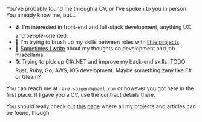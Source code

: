 You've probably found me through a CV, or I've spoken to you in person. You already know me, but...

- 🫂 I'm interested in front-end and full-stack development, anything UX and people-oriented.
- 📐 I'm trying to brush up my skills between roles with [little projects](http://respigen.github.io/projects/).
- 📝 [Sometimes I write](http://respigen.github.io/articles/) about my thoughts on development and job miscellania.  
- 🛠️ Trying to pick up C#/.NET and improve my back-end skills. TODO: Rust, Ruby, Go, AWS, iOS development. Maybe something zany like F# or Gleam?

 You can reach me at `rare.spigen@gmail.com` or however you got here in the first place. If I gave you a CV, use the contract details there.
 
 You should really check out [this page](http://respigen.github.io) where all my projects and articles can be found, though. 

<!---
I've been contributing to
- 📊 GitFiend
- 🐰 Example code for cottontail-js
- THat other thing
--->
